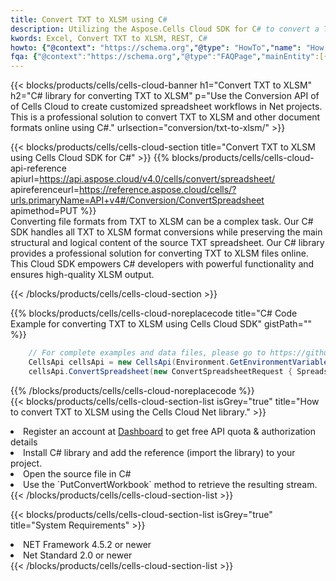```yaml
---
title: Convert TXT to XLSM using C# 
description: Utilizing the Aspose.Cells Cloud SDK for C# to convert a TXT format file to a XLSM format file. 
kwords: Excel, Convert TXT to XLSM, REST, C#
howto: {"@context": "https://schema.org","@type": "HowTo","name": "How to convert TXT to XLSM using the Cells Cloud Net library.","description": "How to convert TXT to XLSM using the Cells Cloud Net library.","image": {"@type": "ImageObject"},"url": "/net/conversion/txt-to-xlsm/","step": [{ "@type": "HowToStep","name": "How to convert TXT to XLSM using the Cells Cloud Net library. step 1", "image": {"@type": "ImageObject",},"url": "/net/conversion/txt-to-xlsm/","text": "Register an account at <a href='https://dashboard.aspose.cloud/'>Dashboard</a> to get free API quota & authorization details",},{ "@type": "HowToStep","name": "How to convert TXT to XLSM using the Cells Cloud Net library. step 1", "image": {"@type": "ImageObject",},"url": "/net/conversion/txt-to-xlsm/","text": "Install C# library and add the reference (import the library) to your project.",},{ "@type": "HowToStep","name": "How to convert TXT to XLSM using the Cells Cloud Net library. step 1", "image": {"@type": "ImageObject",},"url": "/net/conversion/txt-to-xlsm/","text": "Open the source file in C#",},{ "@type": "HowToStep","name": "How to convert TXT to XLSM using the Cells Cloud Net library. step 1", "image": {"@type": "ImageObject",},"url": "/net/conversion/txt-to-xlsm/","text": "Use the `PutConvertWorkbook` method to retrieve the resulting stream.",}, ],"supply": {"@type": "HowToSupply","name": "document"},"tool": [{"@type": "HowToTool","name": "Visual Studio, Visual Studio Code, Rider "},{"@type": "HowToTool","name": "Aspose Cells"}],"totalTime": "PT6M"}
fqa: {"@context":"https://schema.org","@type":"FAQPage","mainEntity":[{"@type":"Question","name":"Why convert file formats in C# using REST API?","acceptedAnswer":{"@type":"Answer","text":"Documents are encoded in many ways, and some files may be incompatible with the software you use. To open and read such files, just convert them to appropriate file formats.<br/><ol><li>Install .NET SDK and add the reference (import the library) to your project.</li><li>Open the source file in C# using REST API.</li><li>Call the PutConvertWorkbookRequest() method, passing an output filename with required extension.</li><li>Get the result of conversion as a separate file.</li></ol>"}},{"@type":"Question","name":"What file formats can I convert with your C# library?","acceptedAnswer":{"@type":"Answer","text":"We support a variety of file formats for conversion using .NET library, including XLSX, Excel, xls , PDF, CSV, HTML, Markdown, XML, PNG, JPG, TIFF, Json, TXT and many more."}},{"@type":"Question","name":"What is the maximum allowed file size for conversion using this .NET library?","acceptedAnswer":{"@type":"Answer","text":"There are no file size limits for format conversions using .NET library."}}]}
---
```



{{< blocks/products/cells/cells-cloud-banner h1="Convert TXT to XLSM" h2="C# library for converting TXT to XLSM" p="Use the Conversion API of of Cells Cloud to create customized spreadsheet workflows in Net projects. This is a professional solution to convert TXT to XLSM and other document formats online using C#." urlsection="conversion/txt-to-xlsm/" >}}

{{< blocks/products/cells/cells-cloud-section  title="Convert TXT to XLSM using Cells Cloud SDK for C#" >}}
{{% blocks/products/cells/cells-cloud-api-reference  apiurl=https://api.aspose.cloud/v4.0/cells/convert/spreadsheet/  apireferenceurl=https://reference.aspose.cloud/cells/?urls.primaryName=API+v4#/Conversion/ConvertSpreadsheet  apimethod=PUT %}}
<br/>
Converting file formats from TXT to XLSM can be a complex task. Our C# SDK handles all TXT to XLSM format conversions while preserving the main structural and logical content of the source TXT spreadsheet. Our C# library provides a professional solution for converting TXT to XLSM files online. This Cloud SDK empowers C# developers with powerful functionality and ensures high-quality XLSM output.

{{< /blocks/products/cells/cells-cloud-section >}}

{{% blocks/products/cells/cells-cloud-noreplacecode title="C# Code Example for converting TXT to XLSM using Cells Cloud SDK" gistPath="" %}}
 
```cs
    // For complete examples and data files, please go to https://github.com/aspose-cells-cloud/aspose-cells-cloud-dotnet/
    CellsApi cellsApi = new CellsApi(Environment.GetEnvironmentVariable("ProductClientId"), Environment.GetEnvironmentVariable("ProductClientSecret"));
    cellsApi.ConvertSpreadsheet(new ConvertSpreadsheetRequest { Spreadsheet = "EmployeeSalesSummary.txt", format = "xlsm" }, "EmployeeSalesSummary.xlsm");
```
 
{{% /blocks/products/cells/cells-cloud-noreplacecode  %}}
<br/>
{{< blocks/products/cells/cells-cloud-section-list isGrey="true"  title="How to convert TXT to XLSM using the Cells Cloud Net library." >}}
<li>Register an account at <a href="https://dashboard.aspose.cloud/">Dashboard</a> to get free API quota & authorization details</li>
<li>Install C# library and add the reference (import the library) to your project.</li>
<li>Open the source file in C#</li>
<li>Use the `PutConvertWorkbook` method to retrieve the resulting stream.</li>
{{< /blocks/products/cells/cells-cloud-section-list >}}

{{< blocks/products/cells/cells-cloud-section-list isGrey="true"  title="System Requirements" >}}
<li>NET Framework 4.5.2 or newer</li>
<li>Net Standard 2.0 or newer</li>
{{< /blocks/products/cells/cells-cloud-section-list >}}
